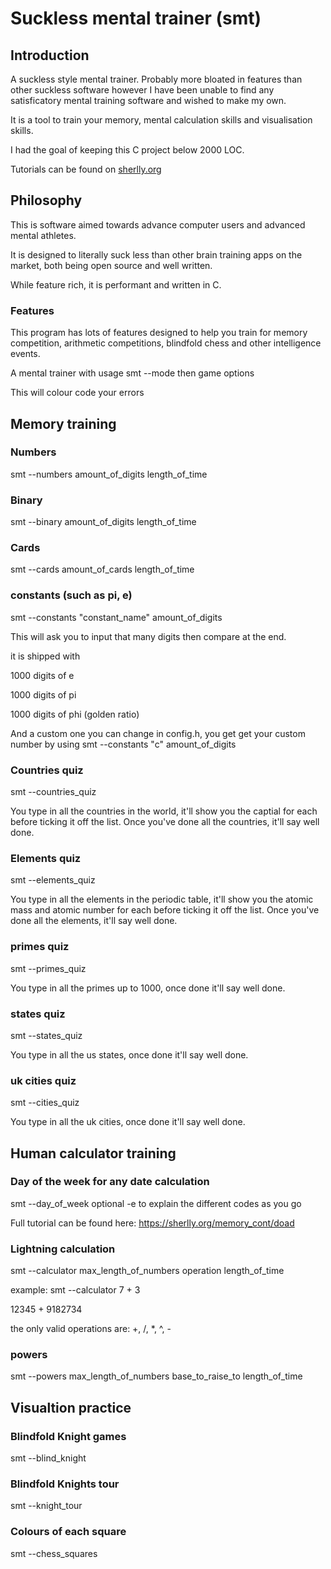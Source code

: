 # Suckless mental trainer (smt)

## Introduction
A suckless style mental trainer. Probably more bloated in features than other suckless software however I have been unable to find any satisficatory mental training software and wished to make my own.

It is a tool to train your memory, mental calculation skills and visualisation skills.

I had the goal of keeping this C project below 2000 LOC.

Tutorials can be found on [sherlly.org](https://sherlly.org)

## Philosophy

This is software aimed towards advance computer users and advanced mental athletes.

It is designed to literally suck less than other brain training apps on the market, both being open source and well written.

While feature rich, it is performant and written in C.

### Features
This program has lots of features designed to help you train for memory competition, arithmetic competitions, blindfold chess and other intelligence events.

A mental trainer with usage smt --mode
then game options

This will colour code your errors


## Memory training
### Numbers
smt --numbers amount_of_digits length_of_time

### Binary
smt --binary amount_of_digits length_of_time

### Cards
smt --cards amount_of_cards length_of_time

### constants (such as pi, e)
smt --constants "constant_name" amount_of_digits

This will ask you to input that many digits then compare at the end.

it is shipped with

1000 digits of e

1000 digits of pi

1000 digits of phi (golden ratio)

And a custom one you can change in config.h, you get get your custom number by using
smt --constants "c" amount_of_digits

### Countries quiz
smt --countries_quiz

You type in all the countries in the world, it'll show you the captial for each before ticking it off the list. Once you've done all the countries, it'll say well done.

### Elements quiz
smt --elements_quiz

You type in all the elements in the periodic table, it'll show you the atomic mass and atomic number for each before ticking it off the list. Once you've done all the elements, it'll say well done.

### primes quiz
smt --primes_quiz

You type in all the primes up to 1000, once done it'll say well done.

### states quiz
smt --states_quiz

You type in all the us states, once done it'll say well done.

### uk cities quiz
smt --cities_quiz

You type in all the uk cities, once done it'll say well done.

## Human calculator training
### Day of the week for any date calculation
smt --day_of_week
optional -e to explain the different codes as you go

Full tutorial can be found here: https://sherlly.org/memory_cont/doad

### Lightning calculation
smt --calculator max_length_of_numbers operation length_of_time

example:
smt --calculator 7 + 3

12345 + 9182734


the only valid operations are: +, /, *, ^, -

### powers
smt --powers max_length_of_numbers base_to_raise_to length_of_time


## Visualtion practice

### Blindfold Knight games
smt --blind_knight
### Blindfold Knights tour
smt --knight_tour
### Colours of each square
smt --chess_squares


